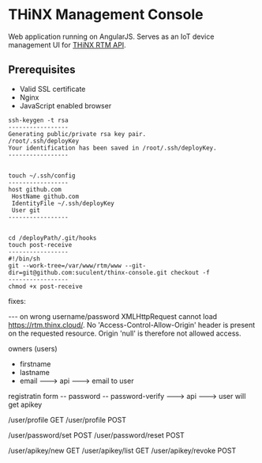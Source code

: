 # THiNX Management Console

Web application running on AngularJS. Serves as an IoT device management UI for [THiNX RTM API](https://github.com/suculent/thinx-device-api).

## Prerequisites

* Valid SSL certificate
* Nginx
* JavaScript enabled browser


```
ssh-keygen -t rsa
-----------------
Generating public/private rsa key pair.
/root/.ssh/deployKey
Your identification has been saved in /root/.ssh/deployKey.
-----------------


touch ~/.ssh/config
-----------------
host github.com
 HostName github.com
 IdentityFile ~/.ssh/deployKey
 User git
-----------------


cd /deployPath/.git/hooks
touch post-receive
-----------------
#!/bin/sh
git --work-tree=/var/www/rtm/www --git-dir=git@github.com:suculent/thinx-console.git checkout -f
-----------------
chmod +x post-receive
```





fixes:

--- on wrong username/password
XMLHttpRequest cannot load https://rtm.thinx.cloud/. No 'Access-Control-Allow-Origin' header is present on the requested resource. Origin 'null' is therefore not allowed access.


owners (users)
- firstname
- lastname
- email
---> api ---> email to user

registratin form
-- password
-- password-verify
---> api ---> user will get apikey



/user/profile GET
/user/profile POST

/user/password/set POST
/user/password/reset POST

/user/apikey/new GET
/user/apikey/list GET
/user/apikey/revoke POST
